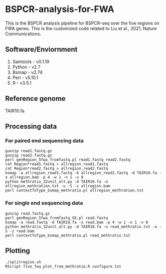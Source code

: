 # BSPCR-analysis-for-FWA
This is the BSPCR analysis pipeline for BSPCR-seq over the five regions on FWA genes. This is the customized code related to Liu et al., 2021, Nature Communications. 

## Software/Enviornment
1. Samtools - v0.1.19
2. Python - v2.7
3. Bsmap - v2.74
4. Perl - v5.10.1
5. R - v3.5.1

## Reference genome
TAIR10.fa

## Processing data
### For paired end sequencing data
```
gunzip read1.fastq.gz
gunzip read2.fastq.gz
perl genRegion_5fwa_fromfastq.pl read1.fastq read2.fastq
cat Region*read1.fastq > allregion_read1.fastq
cat Region*read2.fastq > allregion_read2.fastq
bsmap -a allregion_read1.fastq -b allregion_read2.fastq -d TAIR10.fa -o allregion.bam -p 4 -w 1 -n 1 -v 0
python methratio_32unit_alt.py -d TAIR10.fa -o allregion_methration.txt -u -S -z allregion.bam
perl contextToType_bsmap_methratio.pl allregion_methration.txt
```
### For single end sequencing data
```
gunzip read.fastq.gz
perl genRegion_5fwa_fromfastq_SE.pl read.fastq
bsmap -a read.fastq -d TAIR10.fa -o read.bam -p 4 -w 1 -n 1 -v 0
python methratio_32unit_alt.py -d TAIR10.fa -o read_methratio.txt -u -S -z read.bam
perl contextToType_bsmap_methratio.pl read_methratio.txt
```
## Plotting
```
./splitregion.sh 
RScript five_fwa_plot_from_methratio.R configure.txt 
```

